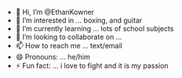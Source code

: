 - 👋 Hi, I’m @EthanKowner
- 👀 I’m interested in ... boxing, and guitar
- 🌱 I’m currently learning ... lots of school subjects
- 💞️ I’m looking to collaborate on ...
- 📫 How to reach me ... text/email
- 😄 Pronouns: ... he/him
- ⚡ Fun fact: ... i love to fight and it is my passion

<!---
EthanKowner/EthanKowner is a ✨ special ✨ repository because its `README.md` (this file) appears on your GitHub profile.
You can click the Preview link to take a look at your changes.
--->
